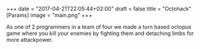 +++
date = "2017-04-21T22:05:44+02:00"
draft = false
title = "Octohack"
[Params]
image = "main.png"
+++

As one of 2 programmers in a team of four we made a turn based octopus game where you kill your enemies by fighting them and detaching limbs for more attackpower.
